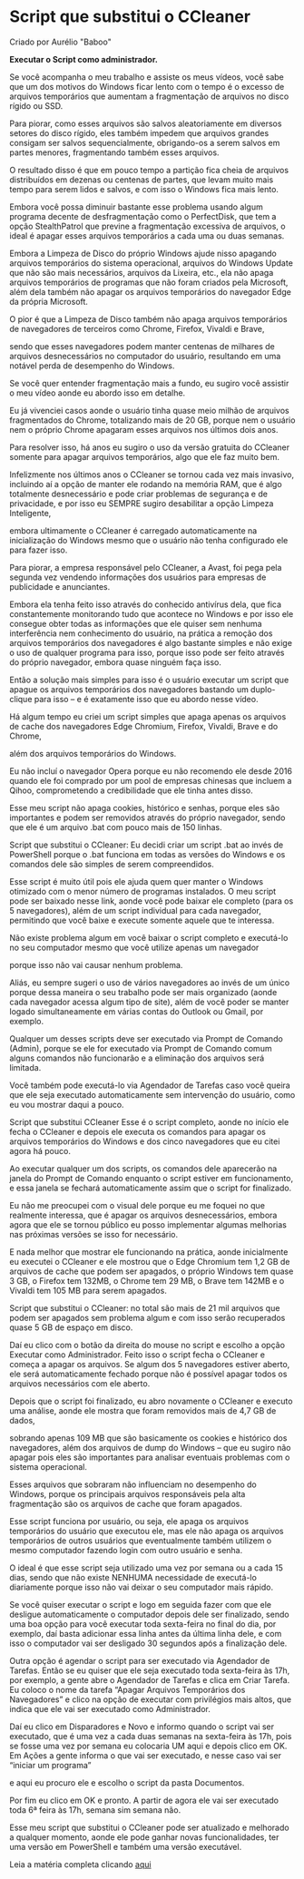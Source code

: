 # Script que substitui o CCleaner
Criado por Aurélio "Baboo"

**Executar o Script como administrador.**

Se você acompanha o meu trabalho e assiste os meus vídeos, você sabe que um dos motivos do Windows ficar lento com o tempo é o excesso de arquivos temporários que aumentam a fragmentação de arquivos no disco rígido ou SSD.

Para piorar, como esses arquivos são salvos aleatoriamente em diversos setores do disco rígido, eles também impedem que arquivos grandes consigam ser salvos sequencialmente, obrigando-os a serem salvos em partes menores, fragmentando também esses arquivos.

O resultado disso é que em pouco tempo a partição fica cheia de arquivos distribuídos em dezenas ou centenas de partes, que levam muito mais tempo para serem lidos e salvos, e com isso o Windows fica mais lento.

Embora você possa diminuir bastante esse problema usando algum programa decente de desfragmentação como o PerfectDisk, que tem a opção StealthPatrol que previne a fragmentação excessiva de arquivos, o ideal é apagar esses arquivos temporários a cada uma ou duas semanas.

Embora a Limpeza de Disco do próprio Windows ajude nisso apagando arquivos temporários do sistema operacional, arquivos do Windows Update que não são mais necessários, arquivos da Lixeira, etc., ela não apaga arquivos temporários de programas que não foram criados pela Microsoft, além dela também não apagar os arquivos temporários do navegador Edge da própria Microsoft.

O pior é que a Limpeza de Disco também não apaga arquivos temporários de navegadores de terceiros como Chrome, Firefox, Vivaldi e Brave,

sendo que esses navegadores podem manter centenas de milhares de arquivos desnecessários no computador do usuário, resultando em uma notável perda de desempenho do Windows.

Se você quer entender fragmentação mais a fundo, eu sugiro você assistir o meu vídeo aonde eu abordo isso em detalhe.

Eu já vivenciei casos aonde o usuário tinha quase meio milhão de arquivos fragmentados do Chrome, totalizando mais de 20 GB, porque nem o usuário nem o próprio Chrome apagaram esses arquivos nos últimos dois anos.

Para resolver isso, há anos eu sugiro o uso da versão gratuita do CCleaner somente para apagar arquivos temporários, algo que ele faz muito bem.

Infelizmente nos últimos anos o CCleaner se tornou cada vez mais invasivo, incluindo aí a opção de manter ele rodando na memória RAM, que é algo totalmente desnecessário e pode criar problemas de segurança e de privacidade, e por isso eu SEMPRE sugiro desabilitar a opção Limpeza Inteligente,

embora ultimamente o CCleaner é carregado automaticamente na inicialização do Windows mesmo que o usuário não tenha configurado ele para fazer isso.

Para piorar, a empresa responsável pelo CCleaner, a Avast, foi pega pela segunda vez vendendo informações dos usuários para empresas de publicidade e anunciantes.

Embora ela tenha feito isso através do conhecido antivírus dela, que fica constantemente monitorando tudo que acontece no Windows e por isso ele consegue obter todas as informações que ele quiser sem nenhuma interferência nem conhecimento do usuário, na prática a remoção dos arquivos temporários dos navegadores é algo bastante simples e não exige o uso de qualquer programa para isso, porque isso pode ser feito através do próprio navegador, embora quase ninguém faça isso.

Então a solução mais simples para isso é o usuário executar um script que apague os arquivos temporários dos navegadores bastando um duplo-clique para isso – e é exatamente isso que eu abordo nesse vídeo.

Há algum tempo eu criei um script simples que apaga apenas os arquivos de cache dos navegadores Edge Chromium, Firefox, Vivaldi, Brave e do Chrome,

além dos arquivos temporários do Windows.

Eu não incluí o navegador Opera porque eu não recomendo ele desde 2016 quando ele foi comprado por um pool de empresas chinesas que incluem a Qihoo, comprometendo a credibilidade que ele tinha antes disso.

Esse meu script não apaga cookies, histórico e senhas, porque eles são importantes e podem ser removidos através do próprio navegador, sendo que ele é um arquivo .bat com pouco mais de 150 linhas.

Script que substitui o CCleaner: Eu decidi criar um script .bat ao invés de PowerShell porque o .bat funciona em todas as versões do Windows e os comandos dele são simples de serem compreendidos.

Esse script é muito útil pois ele ajuda quem quer manter o Windows otimizado com o menor número de programas instalados. O meu script pode ser baixado nesse link, aonde você pode baixar ele completo (para os 5 navegadores), além de um script individual para cada navegador, permitindo que você baixe e execute somente aquele que te interessa.

Não existe problema algum em você baixar o script completo e executá-lo no seu computador mesmo que você utilize apenas um navegador

porque isso não vai causar nenhum problema.

Aliás, eu sempre sugeri o uso de vários navegadores ao invés de um único porque dessa maneira o seu trabalho pode ser mais organizado (aonde cada navegador acessa algum tipo de site), além de você poder se manter logado simultaneamente em várias contas do Outlook ou Gmail, por exemplo.

Qualquer um desses scripts deve ser executado via Prompt de Comando (Admin), porque se ele for executado via Prompt de Comando comum alguns comandos não funcionarão e a eliminação dos arquivos será limitada.

Você também pode executá-lo via Agendador de Tarefas caso você queira que ele seja executado automaticamente sem intervenção do usuário, como eu vou mostrar daqui a pouco.

Script que substitui CCleaner Esse é o script completo, aonde no início ele fecha o CCleaner e depois ele executa os comandos para apagar os arquivos temporários do Windows e dos cinco navegadores que eu citei agora há pouco.

Ao executar qualquer um dos scripts, os comandos dele aparecerão na janela do Prompt de Comando enquanto o script estiver em funcionamento, e essa janela se fechará automaticamente assim que o script for finalizado.

Eu não me preocupei com o visual dele porque eu me foquei no que realmente interessa, que é apagar os arquivos desnecessários, embora agora que ele se tornou público eu posso implementar algumas melhorias nas próximas versões se isso for necessário.

E nada melhor que mostrar ele funcionando na prática, aonde inicialmente eu executei o CCleaner e ele mostrou que o Edge Chromium tem 1,2 GB de arquivos de cache que podem ser apagados, o próprio Windows tem quase 3 GB, o Firefox tem 132MB, o Chrome tem 29 MB, o Brave tem 142MB e o Vivaldi tem 105 MB para serem apagados.

Script que substitui o CCleaner: no total são mais de 21 mil arquivos que podem ser apagados sem problema algum e com isso serão recuperados quase 5 GB de espaço em disco.

Daí eu clico com o botão da direita do mouse no script e escolho a opção Executar como Administrador. Feito isso o script fecha o CCleaner e começa a apagar os arquivos. Se algum dos 5 navegadores estiver aberto, ele será automaticamente fechado porque não é possível apagar todos os arquivos necessários com ele aberto.

Depois que o script foi finalizado, eu abro novamente o CCleaner e executo uma análise, aonde ele mostra que foram removidos mais de 4,7 GB de dados,

sobrando apenas 109 MB que são basicamente os cookies e histórico dos navegadores, além dos arquivos de dump do Windows – que eu sugiro não apagar pois eles são importantes para analisar eventuais problemas com o sistema operacional.

Esses arquivos que sobraram não influenciam no desempenho do Windows, porque os principais arquivos responsáveis pela alta fragmentação são os arquivos de cache que foram apagados.

Esse script funciona por usuário, ou seja, ele apaga os arquivos temporários do usuário que executou ele, mas ele não apaga os arquivos temporários de outros usuários que eventualmente também utilizem o mesmo computador fazendo login com outro usuário e senha.

O ideal é que esse script seja utilizado uma vez por semana ou a cada 15 dias, sendo que não existe NENHUMA necessidade de executá-lo diariamente porque isso não vai deixar o seu computador mais rápido.

Se você quiser executar o script e logo em seguida fazer com que ele desligue automaticamente o computador depois dele ser finalizado, sendo uma boa opção para você executar toda sexta-feira no final do dia, por exemplo, daí basta adicionar essa linha antes da última linha dele, e com isso o computador vai ser desligado 30 segundos após a finalização dele.

Outra opção é agendar o script para ser executado via Agendador de Tarefas. Então se eu quiser que ele seja executado toda sexta-feira às 17h, por exemplo, a gente abre o Agendador de Tarefas e clica em Criar Tarefa. Eu coloco o nome da tarefa “Apagar Arquivos Temporários dos Navegadores” e clico na opção de executar com privilégios mais altos, que indica que ele vai ser executado como Administrador.

Daí eu clico em Disparadores e Novo e informo quando o script vai ser executado, que é uma vez a cada duas semanas na sexta-feira às 17h, pois se fosse uma vez por semana eu colocaria UM aqui e depois clico em OK. Em Ações a gente informa o que vai ser executado, e nesse caso vai ser “iniciar um programa”

e aqui eu procuro ele e escolho o script da pasta Documentos.

Por fim eu clico em OK e pronto. A partir de agora ele vai ser executado toda 6ª feira às 17h, semana sim semana não.

Esse meu script que substitui o CCleaner pode ser atualizado e melhorado a qualquer momento, aonde ele pode ganhar novas funcionalidades, ter uma versão em PowerShell e também uma versão executável.

Leia a matéria completa clicando [aqui](https://www.baboo.com.br/windows-10/conteudo-essencial-windows/script-que-substitui-o-ccleaner/%3famp)

